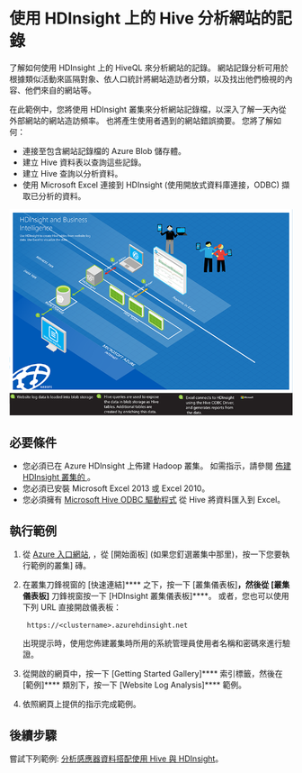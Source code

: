 <properties 
    pageTitle="使用 Hive 和 Hadoop 進行網站記錄分析 | Microsoft Azure" 
    description="了解如何使用 HDInsight 上的 Hive 來分析網站記錄。您將使用記錄檔做為 HDInsight 資料表的輸入，然後使用 HiveQL 來查詢資料。" 
    services="hdinsight" 
    documentationCenter="" 
    authors="nitinme" 
    manager="paulettm" 
    editor="cgronlun"
    tags="azure-portal"/>

<tags 
    ms.service="hdinsight" 
    ms.workload="big-data" 
    ms.tgt_pltfrm="na" 
    ms.devlang="na" 
    ms.topic="article" 
    ms.date="11/29/2015" 
    ms.author="nitinme"/>


# 使用 HDInsight 上的 Hive 分析網站的記錄

了解如何使用 HDInsight 上的 HiveQL 來分析網站的記錄。 網站記錄分析可用於根據類似活動來區隔對象、依人口統計將網站造訪者分類，以及找出他們檢視的內容、他們來自的網站等。

在此範例中，您將使用 HDInsight 叢集來分析網站記錄檔，以深入了解一天內從外部網站的網站造訪頻率。 也將產生使用者遇到的網站錯誤摘要。 您將了解如何：

- 連接至包含網站記錄檔的 Azure Blob 儲存體。
- 建立 Hive 資料表以查詢這些記錄。
- 建立 Hive 查詢以分析資料。
- 使用 Microsoft Excel 連接到 HDInsight (使用開放式資料庫連接，ODBC) 擷取已分析的資料。

![HDI.Samples.Website.Log.Analysis][img-hdi-weblogs-sample]

## 必要條件

- 您必須已在 Azure HDInsight 上佈建 Hadoop 叢集。 如需指示，請參閱 [佈建 HDInsight 叢集的 ][hdinsight-provision]。
- 您必須已安裝 Microsoft Excel 2013 或 Excel 2010。
- 您必須擁有 [Microsoft Hive ODBC 驅動程式](http://www.microsoft.com/download/details.aspx?id=40886) 從 Hive 將資料匯入到 Excel。


## 執行範例

1. 從 [Azure 入口網站](https://ms.portal.azure.com/), ，從 [開始面板] (如果您釘選叢集中那里)，按一下您要執行範例的叢集] 磚。

2. 在叢集刀鋒視窗的 [快速連結]**** 之下，按一下 [叢集儀表板]****，然後從 [叢集儀表板]**** 刀鋒視窗按一下 [HDInsight 叢集儀表板]****。 或者，您也可以使用下列 URL 直接開啟儀表板：

        https://<clustername>.azurehdinsight.net

    出現提示時，使用您佈建叢集時所用的系統管理員使用者名稱和密碼來進行驗證。

2. 從開啟的網頁中，按一下 [Getting Started Gallery]**** 索引標籤，然後在 [範例]**** 類別下，按一下 [Website Log Analysis]**** 範例。

3. 依照網頁上提供的指示完成範例。

## 後續步驟

嘗試下列範例: [分析感應器資料搭配使用 Hive 與 HDInsight](hdinsight-hive-analyze-sensor-data.md)。



[hdinsight-provision]: hdinsight-provision-clusters.md 
[hdinsight-sensor-data-sample]: ../hdinsight-use-hive-sensor-data-analysis.md 
[img-hdi-weblogs-sample]: ./media/hdinsight-hive-analyze-website-log/hdinsight-weblogs-sample.png 

